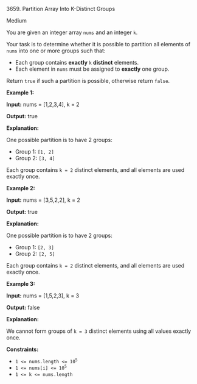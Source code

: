 3659\. Partition Array Into K-Distinct Groups

Medium

You are given an integer array `nums` and an integer `k`.

Your task is to determine whether it is possible to partition all elements of `nums` into one or more groups such that:

*   Each group contains **exactly** `k` **distinct** elements.
*   Each element in `nums` must be assigned to **exactly** one group.

Return `true` if such a partition is possible, otherwise return `false`.

**Example 1:**

**Input:** nums = [1,2,3,4], k = 2

**Output:** true

**Explanation:**

One possible partition is to have 2 groups:

*   Group 1: `[1, 2]`
*   Group 2: `[3, 4]`

Each group contains `k = 2` distinct elements, and all elements are used exactly once.

**Example 2:**

**Input:** nums = [3,5,2,2], k = 2

**Output:** true

**Explanation:**

One possible partition is to have 2 groups:

*   Group 1: `[2, 3]`
*   Group 2: `[2, 5]`

Each group contains `k = 2` distinct elements, and all elements are used exactly once.

**Example 3:**

**Input:** nums = [1,5,2,3], k = 3

**Output:** false

**Explanation:**

We cannot form groups of `k = 3` distinct elements using all values exactly once.

**Constraints:**

*   <code>1 <= nums.length <= 10<sup>5</sup></code>
*   <code>1 <= nums[i] <= 10<sup>5</sup></code>
*   `1 <= k <= nums.length`